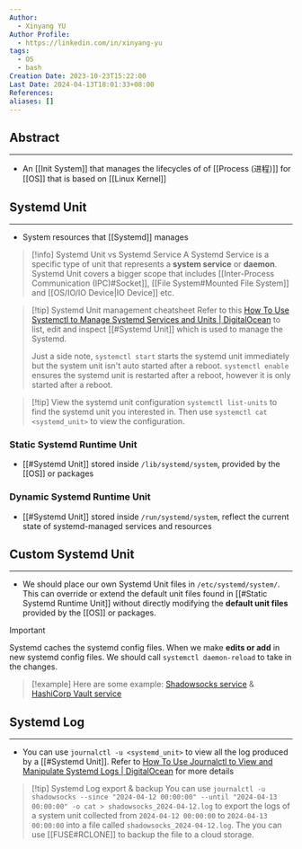 ```yaml
---
Author:
  - Xinyang YU
Author Profile:
  - https://linkedin.com/in/xinyang-yu
tags:
  - OS
  - bash
Creation Date: 2023-10-23T15:22:00
Last Date: 2024-04-13T18:01:33+08:00
References: 
aliases: []
---
```

## Abstract
---
- An [[Init System]] that manages the lifecycles of of [[Process (进程)]] for [[OS]] that is based on [[Linux Kernel]]




## Systemd Unit
---
- System resources that [[Systemd]] manages 


>[!info] Systemd Unit vs Systemd Service 
> A Systemd Service is a specific type of unit that represents a **system service** or **daemon**. Systemd Unit covers a bigger scope that includes [[Inter-Process Communication (IPC)#Socket]], [[File System#Mounted File System]] and [[OS/IO/IO Device|IO Device]] etc.

>[!tip] Systemd Unit management cheatsheet
> Refer to this [How To Use Systemctl to Manage Systemd Services and Units | DigitalOcean](https://www.digitalocean.com/community/tutorials/how-to-use-systemctl-to-manage-systemd-services-and-units) to list, edit and inspect [[#Systemd Unit]] which is used to manage the Systemd.
> 
> Just a side note, `systemctl start` starts the systemd unit immediately but the system unit isn't auto started after a reboot. `systemctl enable` ensures the systemd unit is restarted after a reboot, however it is only started after a reboot.

>[!tip] View the systemd unit configuration
> `systemctl list-units` to find the systemd unit you interested in. Then use `systemctl cat <systemd_unit>` to view the configuration.
### Static Systemd Runtime Unit
- [[#Systemd Unit]] stored inside `/lib/systemd/system`, provided by the [[OS]] or packages

### Dynamic Systemd Runtime Unit
- [[#Systemd Unit]] stored inside `/run/systemd/system`, reflect the current state of systemd-managed services and resources 


## Custom Systemd Unit
---
- We should place our own Systemd Unit files in `/etc/systemd/system/`. This can override or extend the default unit files found in [[#Static Systemd Runtime Unit]] without directly modifying the **default unit files** provided by the [[OS]] or packages.


>[!important]
> Systemd caches the systemd config files. When we make **edits or add** in new systemd config files. We should call `systemctl daemon-reload` to take in the changes.

>[!example]
> Here are some example: [Shadowsocks service](https://chat.openai.com/share/c42ff710-7742-4cc5-b496-b2c62a5c79d2) & [HashiCorp Vault service](https://chat.openai.com/share/be72b529-70e8-43a0-b083-1410f6ab2302)

## Systemd Log
---
- You can use `journalctl -u <systemd_unit>` to view all the log produced by a [[#Systemd Unit]]. Refer to [How To Use Journalctl to View and Manipulate Systemd Logs | DigitalOcean](https://www.digitalocean.com/community/tutorials/how-to-use-journalctl-to-view-and-manipulate-systemd-logs) for more details

>[!tip] Systemd Log export & backup
> You can use `journalctl -u shadowsocks --since "2024-04-12 00:00:00" --until "2024-04-13 00:00:00" -o cat > shadowsocks_2024-04-12.log` to export the logs of a system unit collected from `2024-04-12 00:00:00` to `2024-04-13 00:00:00` into a file called `shadowsocks_2024-04-12.log`. The you can use [[FUSE#RCLONE]] to backup the file to a cloud storage.